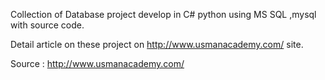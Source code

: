Collection of Database project develop in C# python using MS SQL ,mysql with source code.

Detail article on these project on http://www.usmanacademy.com/ site.


Source : http://www.usmanacademy.com/